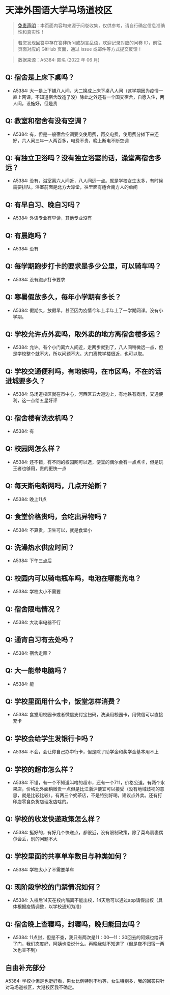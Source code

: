 # 天津外国语大学马场道校区

> [免责声明](https://colleges.chat/#_3)：本页面内容均来源于问卷收集，仅供参考，请自行确定信息准确性和真实性！

> 若您发现回答中存在答非所问或胡言乱语，欢迎记录对应的问卷 ID，前往页面对应的 GitHub 页面，通过 issue 或邮件等方式提交反馈！

> 数据来源：A5384: 匿名 (2022 年 06 月)

## Q: 宿舍是上床下桌吗？

- A5384: 大一是上下铺八人间，大二换成上床下桌八人间（这学期因为疫情一直上网课，不知道宿舍改造了没）除此之外还有一个国交宿舍，自愿入住，两人间，设施好，但是贵

## Q: 教室和宿舍有没有空调？

- A5384: 有，但是一般宿舍空调要交使用费，再交电费，使用费分摊下来还好，六人间三年一人两百多，电费不贵，晚上断电不断空调

## Q: 有独立卫浴吗？没有独立浴室的话，澡堂离宿舍多远？

- A5384: 没有，浴室离六人间近，八人间远一点。就是学校女生太多，有时候需要排队。浴室前面是北方大澡堂，往里面有适合南方人的单间

## Q: 有早自习、晚自习吗？

- A5384: 外语专业有早读，其他专业没有

## Q: 有晨跑吗？

- A5384: 没有

## Q: 每学期跑步打卡的要求是多少公里，可以骑车吗？

- A5384: 没有跑步打卡要求

## Q: 寒暑假放多久，每年小学期有多长？

- A5384: 假期久，放假早，甚至因为疫情今年上半年上了一学期网课。没有小学期。

## Q: 学校允许点外卖吗，取外卖的地方离宿舍楼多远？

- A5384: 允许。有个小门离六人间近，走两步就到了，八人间稍微远一点，但是学校整个就不大，所以问题不大。大门离教学楼很近，也可以取。

## Q: 学校交通便利吗，有地铁吗，在市区吗，不在的话进城要多久？

- A5384: 马场道校区就在市中心，河西区五大道边上，有地铁有商场，交通便利，这一点给五星好评

## Q: 宿舍楼有洗衣机吗？

- A5384: 有

## Q: 校园网怎么样？

- A5384: 还不错，有不同的校园网可以选，便宜的偶尔会有一点点卡，但是玩王者也够用，贵的更快一点

## Q: 每天断电断网吗，几点开始断？

- A5384: 晚上11点

## Q: 食堂价格贵吗，会吃出异物吗？

- A5384: 不算贵，卫生可以，就是食堂小

## Q: 洗澡热水供应时间？

- A5384: 下午三点后

## Q: 校园内可以骑电瓶车吗，电池在哪能充电？

- A5384: 学校太小不需要

## Q: 宿舍限电情况？

- A5384: 大功率电器不行

## Q: 通宵自习有去处吗？

- A5384: 宿舍走廊？

## Q: 大一能带电脑吗？

- A5384: 能

## Q: 学校里面用什么卡，饭堂怎样消费？

- A5384: 食堂用校园卡或者微信支付宝扫码，洗澡用校园卡，用微信可以直接充卡

## Q: 学校会给学生发银行卡吗？

- A5384: 不会，会让你自己办中行卡，但是除了助学金和奖学金基本用不上

## Q: 学校的超市怎么样？

- A5384: 不错，有一个不知道叫啥的超市，还有一个711，价格公道。有两个水果店，价格比外面稍微贵一点但是比江浙沪便宜可以接受（没有地域歧视的意思，就是比较比较）。有两三个奶茶店，不是特别好喝，建议点外卖。还有打印店零食杂货店理发店啥的。

## Q: 学校的收发快递政策怎么样？

- A5384: 挺好的，有好几个快递点，都很近，没有限制政策，除了菜鸟裹裹偶尔会丢，别的问题不大

## Q: 学校里面的共享单车数目与种类如何？

- A5384: 学校太小了不需要单车

## Q: 现阶段学校的门禁情况如何？

- A5384: 入校后14天在校内隔离不能出校，14天后可以通过app请假出校（具体根据疫情调整，以学校通知为准）

## Q: 宿舍晚上查寝吗，封寝吗，晚归能回去吗？

- A5384: 11点封，但是不查，我只有两次是11：00—11：30回去的阿姨也给开了门，我们态度好，阿姨也没说什么。再晚我就不知道了（但是夜不归宿一两次也查不到）

## 自由补充部分

A5384: 学校小但是也挺好看，男女比例特别不均等，女生特别多，我的回答只针对马场道校区，大港校区我不确定。
